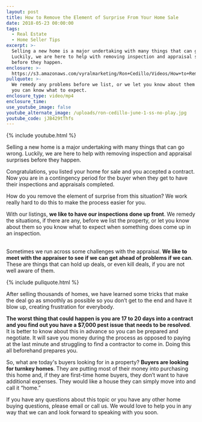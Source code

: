 ```yaml
---
layout: post
title: How to Remove the Element of Surprise From Your Home Sale
date: 2018-05-23 00:00:00
tags:
  - Real Estate
  - Home Seller Tips
excerpt: >-
  Selling a new home is a major undertaking with many things that can go wrong.
  Luckily, we are here to help with removing inspection and appraisal surprises
  before they happen.
enclosure: >-
  https://s3.amazonaws.com/vyralmarketing/Ron+Cedillo/Videos/How+to+Remove+the+Element+of+Surprise+From+Your+Home+Sale.mp4
pullquote: >-
  We remedy any problems before we list, or we let you know about them early so
  you can know what to expect.
enclosure_type: video/mp4
enclosure_time:
use_youtube_image: false
youtube_alternate_image: /uploads/ron-cedillo-june-1-ss-no-play.jpg
youtube_code: jJB429tThfs
---
```


{% include youtube.html %}

Selling a new home is a major undertaking with many things that can go wrong. Luckily, we are here to help with removing inspection and appraisal surprises before they happen.

Congratulations, you listed your home for sale and you accepted a contract. Now you are in a contingency period for the buyer when they get to have their inspections and appraisals completed.

How do you remove the element of surprise from this situation? We work really hard to do this to make the process easier for you.

With our listings, **we like to have our inspections done up front**. We remedy the situations, if there are any, before we list the property, or let you know about them so you know what to expect when something does come up in an inspection.

<br>Sometimes we run across some challenges with the appraisal. **We like to meet with the appraiser to see if we can get ahead of problems if we can**. These are things that can hold up deals, or even kill deals, if you are not well aware of them.

{% include pullquote.html %}

After selling thousands of homes, we have learned some tricks that make the deal go as smoothly as possible so you don’t get to the end and have it blow up, creating frustration for everybody.

**The worst thing that could happen is you are 17 to 20 days into a contract and you find out you have a $7,000 pest issue that needs to be resolved**. It is better to know about this in advance so you can be prepared and negotiate. It will save you money during the process as opposed to paying at the last minute and struggling to find a contractor to come in. Doing this all beforehand prepares you.

So, what are today's buyers looking for in a property? **Buyers are looking for turnkey homes**. They are putting most of their money into purchasing this home and, if they are first-time home buyers, they don’t want to have additional expenses. They would like a house they can simply move into and call it “home.”

If you have any questions about this topic or you have any other home buying questions, please email or call us. We would love to help you in any way that we can and look forward to speaking with you soon.